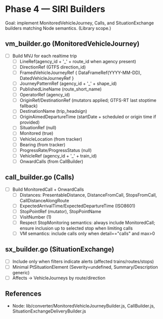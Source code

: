 # Phase 4 — SIRI Builders

Goal: implement MonitoredVehicleJourney, Calls, and SituationExchange builders matching Node semantics. (Library scope.)

## vm_builder.go (MonitoredVehicleJourney)
- [ ] Build MVJ for each realtime trip
  - [ ] LineRef(agency_id + '_' + route_id when agency present)
  - [ ] DirectionRef (GTFS direction_id)
  - [ ] FramedVehicleJourneyRef { DataFrameRef(YYYY-MM-DD), DatedVehicleJourneyRef }
  - [ ] JourneyPatternRef (agency_id + '_' + shape_id)
  - [ ] PublishedLineName (route_short_name)
  - [ ] OperatorRef (agency_id)
  - [ ] OriginRef/DestinationRef (mutators applied; GTFS-RT last stoptime fallback)
  - [ ] DestinationName (trip_headsign)
  - [ ] OriginAimedDepartureTime (startDate + scheduled or origin time if provided)
  - [ ] SituationRef (null)
  - [ ] Monitored (true)
  - [ ] VehicleLocation (from tracker)
  - [ ] Bearing (from tracker)
  - [ ] ProgressRate/ProgressStatus (null)
  - [ ] VehicleRef (agency_id + '_' + train_id)
  - [ ] OnwardCalls (from CallBuilder)

## call_builder.go (Calls)
- [ ] Build MonitoredCall + OnwardCalls
  - [ ] Distances: PresentableDistance, DistanceFromCall, StopsFromCall, CallDistanceAlongRoute
  - [ ] ExpectedArrivalTime/ExpectedDepartureTime (ISO8601)
  - [ ] StopPointRef (mutator), StopPointName
  - [ ] VisitNumber (1)
  - [ ] Respect StopMonitoring semantics: always include MonitoredCall; ensure inclusion up to selected stop when limiting calls
  - [ ] VM semantics: include calls only when detail=="calls" and max>0

## sx_builder.go (SituationExchange)
- [ ] Include only when filters indicate alerts (affected trains/routes/stops)
- [ ] Minimal PtSituationElement (Severity=undefined, Summary/Description generic)
- [ ] Affects → VehicleJourneys by route/direction

## References
- Node: lib/converter/MonitoredVehicleJourneyBuilder.js, CallBuilder.js, SituationExchangeDeliveryBuilder.js
